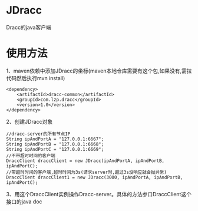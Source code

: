 # JDracc

Dracc的java客户端


# 使用方法
1、maven依赖中添加JDracc的坐标(maven本地仓库需要有这个包,如果没有,需拉代码然后执行mvn install)

    <dependency>
        <artifactId>dracc-common</artifactId>
        <groupId>com.lzp.dracc</groupId>
        <version>1.0</version>
    </dependency>

2、创建JDracc对象

    //dracc-server的所有节点IP
    String ipAndPortA = "127.0.0.1:6667";
    String ipAndPortB = "127.0.0.1:6668";
    String ipAndPortC = "127.0.0.1:6669";
    //不带超时时间的客户端
    DraccClient draccClient = new JDracc(ipAndPortA, ipAndPortB, ipAndPortC);
    //带超时时间的客户端,超时时间为3s(请求server时,超过3s没响应就会抛异常)
    DraccClient draccClient1 = new JDracc(3000, ipAndPortA, ipAndPortB, ipAndPortC);

3、用这个DraccClient实例操作Dracc-server。具体的方法参口DraccClient这个接口的java doc
        





